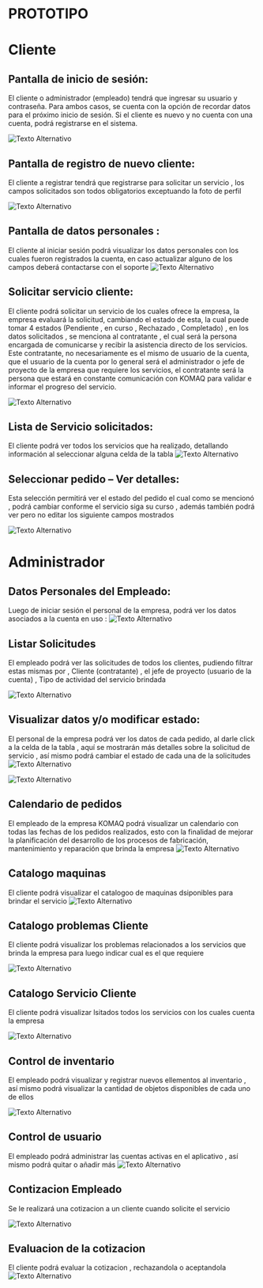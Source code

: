 # PROTOTIPO
# Cliente
## Pantalla de inicio de sesión:

El cliente o administrador (empleado) tendrá que ingresar su usuario y contraseña. Para ambos casos, se cuenta con la opción de recordar datos para el próximo inicio de sesión. Si el cliente es nuevo y no cuenta con una cuenta, podrá registrarse en el sistema.

![Texto Alternativo](/Documentacion%20de%20Soporte/inicio.png)


## Pantalla de registro de nuevo cliente:
El cliente a registrar tendrá que registrarse para solicitar un servicio , los campos solicitados son todos obligatorios exceptuando la foto de perfil

![Texto Alternativo](/Documentacion%20de%20Soporte/crear%20usuario%20cliente.png)
## Pantalla de datos personales :

El cliente al iniciar sesión podrá visualizar los datos personales con los cuales fueron registrados la cuenta, en caso actualizar alguno de los campos deberá contactarse con el soporte
![Texto Alternativo](/Documentacion%20de%20Soporte/Datos%20personales%20-%20Cliente.png)

## Solicitar servicio cliente:
El cliente podrá solicitar un servicio de los cuales ofrece la empresa, la empresa evaluará la solicitud, cambiando el estado de esta, la cual puede tomar 4 estados (Pendiente , en curso , Rechazado , Completado) , en los datos solicitados , se menciona al contratante , el cual será la persona encargada de comunicarse y recibir la asistencia directo de los servicios. 
Este contratante, no necesariamente es el mismo de usuario de la cuenta, que el usuario de la cuenta por lo general será el administrador o jefe de proyecto de la empresa que requiere los servicios, el contratante será la persona que estará en constante comunicación con KOMAQ para validar e informar el progreso del servicio.

![Texto Alternativo](/Documentacion%20de%20Soporte/SolicitarServicioCliente.png)


## Lista de Servicio solicitados:
El cliente podrá ver todos los servicios que ha realizado, detallando información al seleccionar alguna celda de la tabla 
![Texto Alternativo](/Documentacion%20de%20Soporte/ListaPedidos%20-%20Cliente.png)

## Seleccionar pedido – Ver detalles:

Esta selección permitirá ver el estado del pedido el cual como se mencionó , podrá cambiar conforme el servicio siga su curso , además también podrá ver pero no editar los siguiente campos mostrados 

![Texto Alternativo](/Documentacion%20de%20Soporte/Detalles%20pedido%20-%20Cliente.png)


# Administrador

## Datos Personales del Empleado:
Luego de iniciar sesión el personal de la empresa, podrá ver los datos asociados a la cuenta en uso :
![Texto Alternativo](/Documentacion%20de%20Soporte/Datos%20personales%20Administrador.png)


## Listar Solicitudes 
El empleado podrá ver las solicitudes de todos los clientes, pudiendo filtrar estas mismas por , Cliente (contratante) , el jefe de proyecto (usuario de la cuenta) ,  Tipo de actividad del servicio brindada

![Texto Alternativo](/Documentacion%20de%20Soporte/pedidos-admin.png)

## Visualizar datos y/o modificar estado:
El personal de la empresa podrá ver los datos de cada pedido, al darle click a la celda de la tabla , aquí se mostrarán más detalles sobre la solicitud de servicio , así mismo podrá cambiar el estado de cada una de la solicitudes 
![Texto Alternativo](/Documentacion%20de%20Soporte/detallesEmpleado1.png)

![Texto Alternativo](/Documentacion%20de%20Soporte/detallesEmpleado2.png)

## Calendario de pedidos 
El empleado de la empresa KOMAQ podrá visualizar un calendario con todas las fechas de los pedidos realizados, esto con la finalidad de mejorar la planificación del desarrollo de los procesos de fabricación, mantenimiento y reparación que brinda la empresa
![Texto Alternativo](/Documentacion%20de%20Soporte/PedidosCalendar%20-%20Administrador.png)

## Catalogo maquinas 
El cliente podrá visualizar el catalogoo de maquinas dsiponibles para brindar el servicio
![Texto Alternativo](/Documentacion%20de%20Soporte/CatalogoMaquinasCliente.jpeg)

## Catalogo problemas Cliente

El cliente podrá visualizar los problemas relacionados a los servicios que brinda la empresa para luego indicar cual es el que requiere

![Texto Alternativo](/Documentacion%20de%20Soporte/CatalogoProblemasCliente.jpeg)

## Catalogo Servicio Cliente

El cliente podrá visualizar lsitados todos los servicios con los cuales cuenta la empresa

![Texto Alternativo](/Documentacion%20de%20Soporte/CatalogoServicioCliente.jpeg)

## Control de inventario

El empleado podrá visualizar y registrar nuevos ellementos al inventario , así mismo podrá visualizar la cantidad de objetos disponibles de cada uno de ellos

![Texto Alternativo](/Documentacion%20de%20Soporte/ControlDeInventarioEmpelado.jpeg)

## Control de usuario 

El empleado podrá administrar las cuentas activas en el aplicativo , así mismo podrá quitar o añadir más
![Texto Alternativo](/Documentacion%20de%20Soporte/ControlDeUsuarioEmpleado.jpeg)

## Contizacion Empleado

Se le realizará una cotizacion a un cliente cuando solicite el servicio 

![Texto Alternativo](/Documentacion%20de%20Soporte/CotizacionEmpleado.jpeg)

## Evaluacion de la cotizacion
El cliente podrá evaluar la cotizacion , rechazandola o aceptandola 
![Texto Alternativo](/Documentacion%20de%20Soporte/EvaluacionCliente.jpeg)

